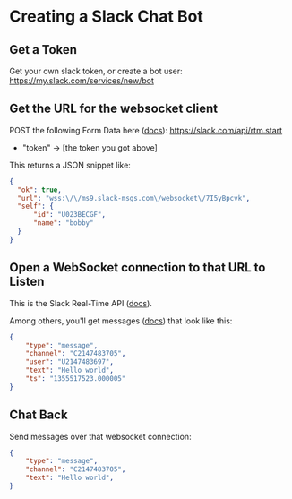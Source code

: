 # Creating a Slack Chat Bot

## Get a Token

Get your own slack token, or create a bot user: https://my.slack.com/services/new/bot 

## Get the URL for the websocket client

POST the following Form Data here ([docs](https://api.slack.com/methods/rtm.start)): https://slack.com/api/rtm.start 
* "token" -> [the token you got above]

This returns a JSON snippet like:

```json
{
  "ok": true,
  "url": "wss:\/\/ms9.slack-msgs.com\/websocket\/7I5yBpcvk",
  "self": {
      "id": "U023BECGF",
      "name": "bobby"
  }
}
```

## Open a WebSocket connection to that URL to Listen

This is the Slack Real-Time API ([docs](https://api.slack.com/rtm)).

Among others, you'll get messages ([docs](https://api.slack.com/events/message)) that look like this:
```json
{
    "type": "message",
    "channel": "C2147483705",
    "user": "U2147483697",
    "text": "Hello world",
    "ts": "1355517523.000005"
}
```

## Chat Back

Send messages over that websocket connection:
```json
{
    "type": "message",
    "channel": "C2147483705",
    "text": "Hello world",
}
```
